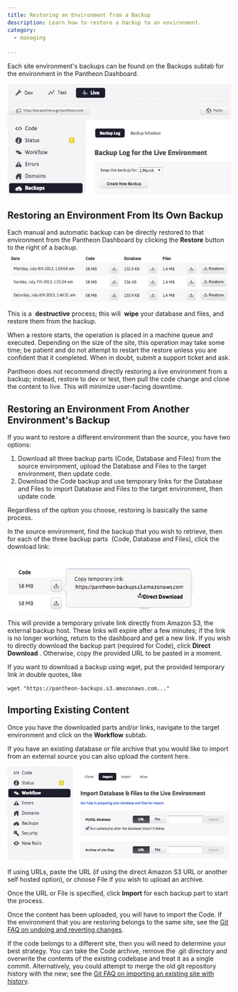 ```yaml
---
title: Restoring an Environment from a Backup
description: Learn how to restore a backup to an environment.
category:
  - managing

---
```


Each site environment's backups can be found on the Backups subtab for the environment in the Pantheon Dashboard.  


 ![Backup Subtab](/source/docs/assets/images/desk_images/169631.png)

## Restoring an Environment From Its Own Backup

Each manual and automatic backup can be directly restored to that environment from the Pantheon Dashboard by clicking the **Restore** button to the right of a backup. ![Backups and Restore Button](/source/docs/assets/images/desk_images/169624.png)

This is a  **destructive** process; this will  **wipe** your database and files, and restore them from the backup.

When a restore starts, the operation is placed in a machine queue and executed. Depending on the size of the site, this operation may take some time; be patient and do not attempt to restart the restore unless you are confident that it completed. When in doubt, submit a support ticket and ask.

Pantheon does not recommend directly restoring a live environment from a backup; instead, restore to dev or test, then pull the code change and clone the content to live. This will minimize user-facing downtime.

## Restoring an Environment From Another Environment's Backup

If you want to restore a different environment than the source, you have two options:

1. Download all three backup parts (Code, Database and Files) from the source environment, upload the Database and Files to the target environment, then update code.
2. Download the Code backup and use temporary links for the Database and Files to import Database and Files to the target environment, then update code.

Regardless of the option you choose, restoring is basically the same process.

In the source environment, find the backup that you wish to retrieve, then for each of the three backup parts  (Code, Database and Files), click the download link:

![Temporary backup link](/source/docs/assets/images/desk_images/169628.png)  



This will provide a temporary private link directly from Amazon S3, the external backup host. These links will expire after a few minutes; if the link is no longer working, return to the dashboard and get a new link. If you wish to directly download the backup part (required for Code), click **Direct Download** . Otherwise, copy the provided URL to be pasted in a moment.  



If you want to download a backup using wget, put the provided temporary link in double quotes, like

    wget "https://pantheon-backups.s3.amazonaws.com..."

## Importing Existing Content

Once you have the downloaded parts and/or links, navigate to the target environment and click on the **Workflow** subtab.  

If you have an existing database or file archive that you would like to import from an external source you can also upload the content here.

![Workflow Tab](/source/docs/assets/images/desk_images/169632.png)  



If using URLs, paste the URL (if using the direct Amazon S3 URL or another self hosted option), or choose File if you wish to upload an archive.  



Once the URL or File is specified, click **Import** for each backup part to start the process.  



Once the content has been uploaded, you will have to import the Code. If the environment that you are restoring belongs to the same site, see the [Git FAQ on undoing and reverting changes](/docs/articles/local/git-faq/#how-do-i-revert-or-undo-changes?).  



If the code belongs to a different site, then you will need to determine your best strategy. You can take the Code archive, remove the .git directory and overwrite the contents of the existing codebase and treat it as a single commit. Alternatively, you could attempt to merge the old git repository history with the new; see the [Git FAQ on importing an existing site with history](/docs/articles/local/git-faq/#how-do-i-import-a-site-with-existing-git-history?).
